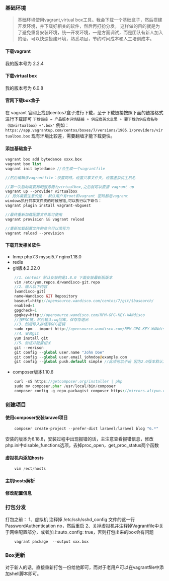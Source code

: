### 基础环境
>基础环境使用vagrant,virtual box工具。我会下载一个基础盒子，然后搭建开发环境，并下载好相关的软件，然后再打扮分发。
>这样做的目的就是为了避免重复安装环境，统一开发环境，一是方面调试，而是团队有新人加入的话，可以快速搭建环境，熟悉项目，节约时间成本和人工培训成本。


#### 下载vagrant
我的版本号为 2.2.4

#### 下载virtual box
我的版本号为 6.0.8

#### 官网下载box盒子
在 vagrant 官网上找到centos7盒子进行下载，至于下载链接按照下面的链接格式进行下载即可
`下载链接 = 产品版本详情链接 + 供应商英文意思 + 要下载的供应商名称（如virtualbox）+'.box'`
例如：`https://app.vagrantup.com/centos/boxes/7/versions/1905.1/providers/virtualbox.box`
现有环境比较差，需要翻墙才能下载更快。

#### 添加基础盒子
```php
vagrant box add bytedance xxxx.box
vagrant box list
vagrant init bytedance //会生成一个vagrantfile

//然后编辑该vagrantfile：设置网络，设置共享文件夹，设置虚拟机主机名  

//第一次启动需要标明服务商为virtualbox,之后就可以直接 vagrant up
vagrant up --provider virtualbox
// 另外需要注意的是： 默认用户有root和vagrant 密码都是vagrant
windows执行共享文件夹的时候报错,可以执行以下命令：
vagrant plugin install vagrant-vbguest

//最终重新加载配置文件即可使用
vagrant provision && vagrant reload

//重新加载配置文件的命令可以简写为
vagrant reload --provision

```


#### 下载开发相关软件
- lnmp php7.3 mysql5.7 nginx1.18.0
- redis
- git版本2.22.0
```php
    //1、centos7 默认安装的是1.8.0 下面安装最新版版本
    vim /etc/yum.repos.d/wandisco-git.repo
    //2、输入以下内容
    [wandisco-git]
    name=Wandisco GIT Repository
    baseurl=http://opensource.wandisco.com/centos/7/git/$basearch/
    enabled=1
    gpgcheck=1
    gpgkey=http://opensource.wandisco.com/RPM-GPG-KEY-WANdisco
    //按ESC键，然后输入:wq回车，保存存退出
    //3、然后导入存储库GPG密钥
    sudo rpm --import http://opensource.wandisco.com/RPM-GPG-KEY-WANdisco
    //4、安装git
    yum install git
    //5、验证并配置相关
    git --verison
    git config --global user.name "John Doe"
    git config --global user.email johndoe@example.com
    git config --global push.default simple //此项可以不设 因为2.0版本默认为simple
 ```

- composer版本1.10.6
```php
    curl -sS https://getcomposer.org/installer | php
    sudo mv composer.phar /usr/local/bin/composer
    composer config -g repo.packagist composer https://mirrors.aliyun.com/composer/
```

### 创建项目

#### 使用composer安装laravel项目
```php
    composer create-project --prefer-dist laravel/laravel blog "6.*"
```

安装的版本为6.18.8，安装过程中出现报错的话，主注意查看报错信息，修改php.ini中disable_functions选项，去掉proc_open，get_proc_status两个函数
#### 虚拟机内添加hosts
```php
    vim /ect/hosts
```

#### 主机hosts解析

#### 修改配置信息

### 打包分发
打包之前：
1、虚拟机 注释掉 /etc/ssh/sshd_config 文件的这一行 PasswordAuthentication no，然后重启
2、关掉虚拟机并注释掉Vagrantfile中关于网络配置部分，或者加上auto_config: true，否则打包出来的box会有问题
```php
    vagrant package  --output xxx.box
```

### Box更新

对于新人的话，直接重新打包一份给他即可，而对于老用户可以在vagrantfile中添加shell脚本即可。